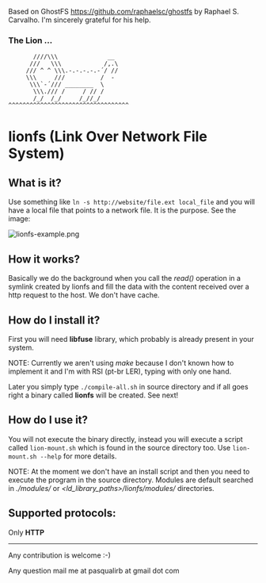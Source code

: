 Based on GhostFS https://github.com/raphaelsc/ghostfs by Raphael S.
Carvalho. I'm sincerely grateful for his help.

### The Lion ...
```
       ////\\\              __
      ///   \\\            /,.\
     /// ^ ^ \\\.-.-.-.-.-´/ //
     \\\     ///          /  -
      \\\`-´/// ________  \
       \\\./// /     / // /
       /_/  /_/     /_//_/
^^^^^^^^^^^^^^^^^^^^^^^^^^^^^^^^^^
```
# lionfs (Link Over Network File System)

## What is it?

Use something like `ln -s http://website/file.ext local_file` and you will have
a local file that points to a network file. It is the purpose.
See the image:

![lionfs-example.png](https://ricardobiehl.github.io/images/lionfs-example.png)

## How it works?

Basically we do the background when you call the *read()* operation in a symlink
created by lionfs and fill the data with the content received over a http
request to the host. We don't have cache.

## How do I install it?

First you will need **libfuse** library, which probably is already present in
your system.

NOTE: Currently we aren't using *make* because I don't known how to implement it
and I'm with RSI (pt-br LER), typing with only one hand.

Later you simply type `./compile-all.sh` in source directory and if all goes
right a binary called **lionfs** will be created. See next!

## How do I use it?

You will not execute the binary directly, instead you will execute a script
called `lion-mount.sh` which is found in the source directory too. Use
`lion-mount.sh --help` for more details.

NOTE: At the moment we don't have an install script and then you need to execute
the program in the source directory. Modules are default searched in
*./modules/* or *\<ld_library_paths\>/lionfs/modules/* directories.

## Supported protocols:

Only **HTTP**

----------

Any contribution is welcome :-)

Any question mail me at pasqualirb at gmail dot com
